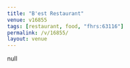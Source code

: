 ```yaml
---
title: "B'est Restaurant"
venue: v16855
tags: [restaurant, food, "fhrs:63116"]
permalink: /v/16855/
layout: venue
---
```

null